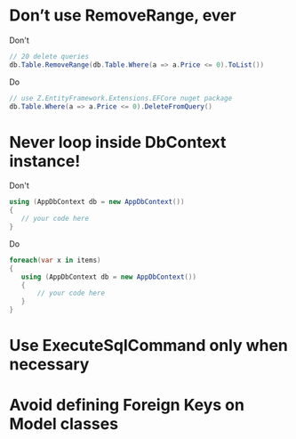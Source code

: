 # Don’t use RemoveRange, ever
Don't
```csharp
// 20 delete queries
db.Table.RemoveRange(db.Table.Where(a => a.Price <= 0).ToList())
```
Do
```csharp
// use Z.EntityFramework.Extensions.EFCore nuget package
db.Table.Where(a => a.Price <= 0).DeleteFromQuery()
```
# Never loop inside DbContext instance!
Don't
```csharp
using (AppDbContext db = new AppDbContext())
{
   // your code here
}
```
Do
```csharp
foreach(var x in items)
{
   using (AppDbContext db = new AppDbContext())
   {
       // your code here
   }
}
```
# Use ExecuteSqlCommand only when necessary
# Avoid defining Foreign Keys on Model classes
